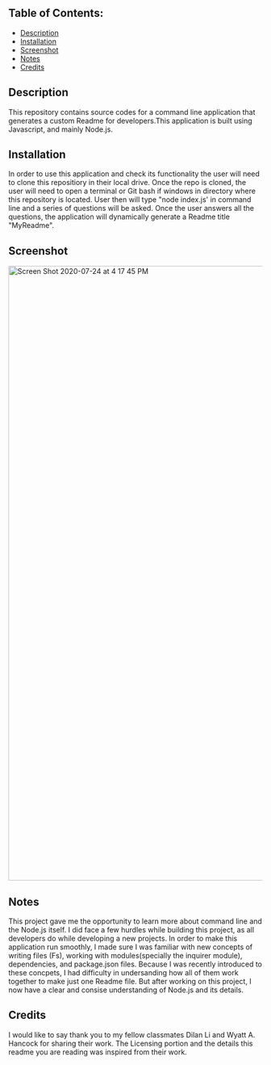 ## Table of Contents:
- [Description](#description)
- [Installation](#installation)
- [Screenshot](#Screenshot)
- [Notes](#Notes)
- [Credits](#Credits)

 ## Description 
This repository contains source codes for a command line application that generates a custom Readme for developers.This application is built using Javascript, and mainly Node.js.

## Installation
In order to use this application and check its functionality the user will need to clone this repositiory in their local drive. Once the repo is cloned, the user will need to open a terminal or Git bash if windows in directory where this repository is located. User then will type "node index.js' in command line and a series of questions will be asked. Once the user answers all the questions, the application will dynamically generate a Readme title "MyReadme".

## Screenshot
<img width="1217" alt="Screen Shot 2020-07-24 at 4 17 45 PM" src="https://user-images.githubusercontent.com/61152071/88440143-587e9500-cdca-11ea-8ff5-0ac3df4ccbc9.png">


## Notes
This project gave me the opportunity to learn more about command line and the Node.js itself. I did face a few hurdles while building this project, as all developers do while developing a new projects. In order to make this application run smoothly, I made sure I was familiar with new concepts of writing files (Fs), working with modules(specially the inquirer module), dependencies, and package.json files. Because I was recently introduced to these concpets, I had difficulty in undersanding how all of them work together to make just one Readme file. But after working on this project, I now have a clear and consise understanding of Node.js and its details.


## Credits
I would like to say thank you to my fellow classmates Dilan Li and Wyatt A. Hancock for sharing their work. The Licensing portion and the details this readme you are reading was inspired from their work.
